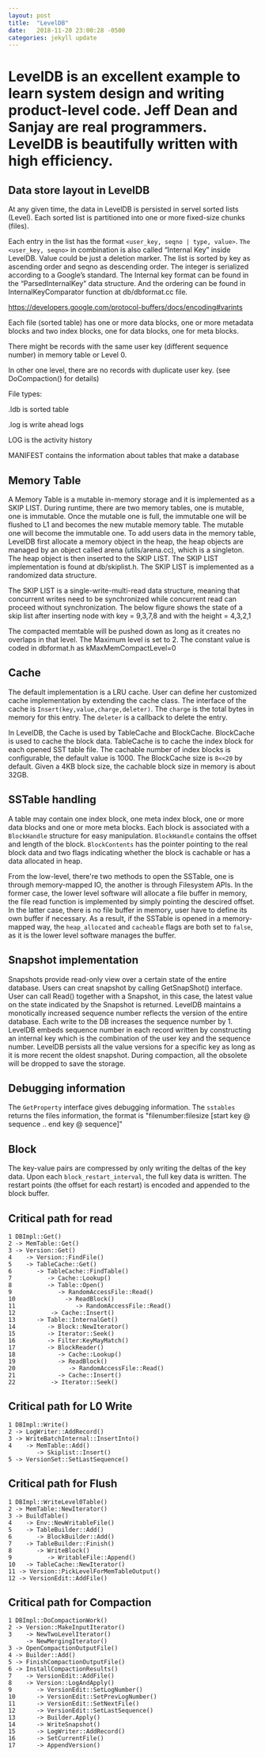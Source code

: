 ```yaml
---
layout: post
title:  "LevelDB"
date:   2018-11-20 23:00:28 -0500
categories: jekyll update
---
```


# LevelDB is an excellent example to learn system design and writing product-level code. Jeff Dean and Sanjay are real programmers. LevelDB is beautifully written with high efficiency.

## Data store layout in LevelDB

At any given time, the data in LevelDB is persisted in servel sorted lists (Level). Each sorted list is partitioned into one or more fixed-size chunks (files). 

Each entry in the list has the format `<user_key, seqno | type, value>`. `The <user_key, seqno>` in combination is also called “Internal Key” inside LevelDB. Value could be just a deletion marker. The list is sorted by key as ascending order and seqno as descending order.  The integer is serialized according to a Google’s standard. The Internal key format can be found in the “ParsedInternalKey” data structure. And the ordering can be found in InternalKeyComparator function at db/dbformat.cc file.

https://developers.google.com/protocol-buffers/docs/encoding#varints

Each file (sorted table) has one or more data blocks, one or more metadata blocks and two index blocks, one for data blocks, one for meta blocks.

There might be records with the same user key (different sequence number) in memory table or Level 0.

In other one level, there are no records with duplicate user key. (see DoCompaction() for details)


File types:

.ldb is sorted table

.log is write ahead logs

LOG is the activity history

MANIFEST contains the information about tables that make a database

## Memory Table

A Memory Table is a mutable in-memory storage and it is implemented as a SKIP LIST. During runtime, there are two memory tables, one is mutable, one is immutable. Once the mutable one is full, the immutable one will be flushed to L1 and becomes the new mutable memory table. The mutable one will become the immutable one. To add users data in the memory table, LevelDB first allocate a memory object in the heap, the heap objects are managed by an object called arena (utils/arena.cc), which is a singleton. The heap object is then inserted to the SKIP LIST. The SKIP LIST implementation is found at db/skiplist.h. The SKIP LIST is implemented as a randomized data structure. 

The SKIP LIST is a single-write-multi-read data structure, meaning that concurrent writes need to be synchronized while concurrent read can proceed without synchronization. The below figure shows the state of a skip list after inserting node with key = 9,3,7,8 and with the height = 4,3,2,1

The compacted memtable will be pushed down as long as it creates no overlaps in that level. The Maximum level is set to 2.  The constant value is coded in dbformat.h as kMaxMemCompactLevel=0


## Cache

The default implementation is a LRU cache. User can define her customized cache implementation by extending the cache class. The interface of the cache is `Insert(key,value,charge,deleter)`. The `charge` is the total bytes in memory for this entry. The `deleter` is a callback to delete the entry. 

In LevelDB, the Cache is used by TableCache and BlockCache. BlockCache is used to cache the block data. TableCache is to cache the index block for each opened SST table file. The cachable number of index blocks is configurable, the default value is 1000. The BlockCache size is `8<<20` by default. Given a 4KB block size, the cachable block size in memory is about 32GB. 


## SSTable handling

A table may contain one index block, one meta index block, one or more data blocks and one or more meta blocks. Each block is associated with a `BlockHandle` structure for easy manipulation. `BlockHandle` contains the offset and length of the block. `BlockContents` has the pointer pointing to the real block data and two flags indicating whether the block is cachable or has a data allocated in heap. 

From the low-level, there're two methods to open the SSTable, one is through memory-mapped IO, the another is through Filesystem APIs. In the former case, the lower level software will allocate a file buffer in memory, the file read function is implemented by simply pointing the descired offset. In the latter case, there is no file buffer in memory, user have to define its own buffer if necessary. As a result, if the SSTable is opened in a memory-mapped way, the `heap_allocated` and `cacheable` flags are both set to `false`, as it is the lower level software manages the buffer. 

## Snapshot implementation

Snapshots provide read-only view over a certain state of the entire database. Users can creat snapshot by calling GetSnapShot() interface. User can call Read() together with a Snapshot, in this case, the latest value on the state indicated by the Snapshot is returned. LevelDB maintains a monotically increased sequence number reflects the version of the entire database. Each write to the DB increases the sequence number by 1. LevelDB embeds sequence number in each record written by constructing an internal key which is the combination of the user key and the sequence number. LevelDB persists all the value versions for a specific key as long as it is more recent the oldest snapshot. During compaction, all the obsolete will be dropped to save the storage.   

## Debugging information

The `GetProperty` interface gives debugging information. The `sstables` returns the files information, the format is "filenumber:filesize [start key @ sequence .. end key @ sequence]"

## Block
The key-value pairs are compressed by only writing the deltas of the key data. Upon each `block_restart_interval`, the full key data is written. The restart points (the offset for each restart) is encoded and appended to the block buffer.  

## Critical path for read

```
1 DBImpl::Get() 
2 -> MemTable::Get() 
3 -> Version::Get()
4    -> Version::FindFile()
5    -> TableCache::Get()
6       -> TableCache::FindTable()
7          -> Cache::Lookup()
8          -> Table::Open()
9             -> RandomAccessFile::Read()
10              -> ReadBlock()
11                 -> RandomAccessFile::Read()
12          -> Cache::Insert()
13      -> Table::InternalGet() 
14         -> Block::NewIterator()
15         -> Iterator::Seek()
16         -> Filter:KeyMayMatch()
17         -> BlockReader()
18            -> Cache::Lookup()
19            -> ReadBlock()
20               -> RandomAccessFile::Read()
21            -> Cache::Insert() 
22         	-> Iterator::Seek()
```

## Critical path for L0 Write

```
1 DBImpl::Write()
2 -> LogWriter::AddRecord()
3 -> WriteBatchInternal::InsertInto()
4    -> MemTable::Add()
        -> Skiplist::Insert()
5 -> VersionSet::SetLastSequence()
```

## Critical path for Flush

```
1 DBImpl::WriteLevel0Table()
2 -> MemTable::NewIterator()
3 -> BuildTable()
4    -> Env::NewWritableFile()
5    -> TableBuilder::Add()
6       -> BlockBuilder::Add()
7    -> TableBuilder::Finish()
8       -> WriteBlock()
9          -> WritableFile::Append()
10   -> TableCache::NewIterator()
11 -> Version::PickLevelForMemTableOutput()
12 -> VersionEdit::AddFile()
```

## Critical path for Compaction
```
1 DBImpl::DoCompactionWork()
2 -> Version::MakeInputIterator()
3    -> NewTwoLevelIterator()
     -> NewMergingIterator()
3 -> OpenCompactionOutputFile()
4 -> Builder::Add()
5 -> FinishCompactionOutputFile()
6 -> InstallCompactionResults()
7    -> VersionEdit::AddFile()
8    -> Version::LogAndApply()
9       -> VersionEdit::SetLogNumber()
10      -> VersionEdit::SetPrevLogNumber()
11      -> VersionEdit::SetNextFile()
12      -> VersionEdit::SetLastSequence()
13      -> Builder.Apply()
14      -> WriteSnapshot()
15      -> LogWriter::AddRecord()
16      -> SetCurrentFile()
17      -> AppendVersion()
```

